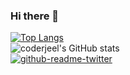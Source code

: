 ### Hi there 👋

<!--
**CoderJeel/coderjeel** is a ✨ _special_ ✨ repository because its `README.md` (this file) appears on your GitHub profile.

Here are some ideas to get you started:

🔭 I’m currently working on Machine learning and deep learning projects.
- 🌱 I’m currently learning ...
- 👯 I’m looking to collaborate on ...
- 🤔 I’m looking for help with ...
💬 Ask me about jeelg.com/about
📫 How to reach me: jeelg.com
- 😄 Pronouns: ...
- ⚡ Fun fact: ...
-->
[![Top Langs](https://github-readme-stats.vercel.app/api/top-langs/?username=coderjeel&layout=compact)](https://github.com/coderjeel/github-readme-stats) <br>
![coderjeel's GitHub stats](https://github-readme-stats.vercel.app/api?username=coderjeel&show_icons=true) <br>
[![github-readme-twitter](https://github-readme-twitter.gazf.vercel.app/api?id=JeelGondaliya2)](https://github.com/JeelGondaliya2/github-readme-twitter)

